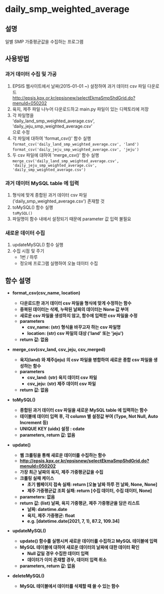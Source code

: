 # daily_smp_weighted_average
## 설명
일별 SMP 가중평균값을 수집하는 프로그램

## 사용방법
### 과거 데이터 수집 및 가공
1. EPSIS 웹사이트에서 날짜(2015-01-01 ~) 설정하여 과거 데이터 csv 파일 다운로드<br>http://epsis.kpx.or.kr/epsisnew/selectEkmaSmpShdGrid.do?menuId=050202
2. 육지, 제주 파일 나누어 다운로드하고 main.py 파일이 있는 디렉토리에 저장
3. 각 파일명을<br> 'daily_land_smp_weighted_average.csv', <br>'daily_jeju_smp_weighted_average.csv' <br>으로 수정
4. 각 파일에 대하여 'format_csv()' 함수 실행<br>`format_csv('daily_land_smp_weighted_average.csv', 'land')`<br>`format_csv('daily_jeju_smp_weighted_average.csv', 'jeju')`
5. 두 csv 파일에 대하여 'merge_csv()' 함수 실행<br>`merge_csv('daily_land_smp_weighted_average.csv', 'daily_jeju_smp_weighted_average.csv', 'daily_smp_weighted_average.csv')`

### 과거 데이터 MySQL table 에 입력
1. 형식에 맞게 종합된 과거 데이터 csv 파일 ('daily_smp_weighted_average.csv') 존재할 것
2. toMySQL() 함수 실행<br>`toMySQL()`
3. 파일명이 함수 내에서 설정되기 때문에 parameter 값 입력 불필요

### 새로운 데이터 수집
1. updateMySQL() 함수 실행
2. 수집 시점 및 주기
	- 1번 / 하루
	- 정오에 프로그램 실행하여 오늘 데이터 수집

## 함수 설명
- <b>format_csv(csv_name, location)
	- 다운로드한 과거 데이터 csv 파일을 형식에 맞게 수정하는 함수
	- 중복된 데이터는 삭제, 누락된 날짜의 데이터는 None 값 부여
	- 새로운 csv 파일을 생성하지 않고, 함수에 입력한 csv 파일을 수정
	- parameters
		- csv_name: (str) 형식을 바꾸고자 하는 csv 파일명
		- location: (str) csv 파일의 대상 ('land' 또는 'jeju')
	- return 값: 없음
	
- <b>merge_csv(csv_land, csv_jeju, csv_merged)
	- 육지(land) 와 제주(jeju) 의 csv 파일을 병합하여 새로운 종합 csv 파일을 생성하는 함수
	- parameters
		- csv_land: (str) 육지 데이터 csv 파일
 		- csv_jeju: (str) 제주 데이터 csv 파일
	- return 값: 없음
	
- <b>toMySQL()
	- 종합된 과거 데이터 csv 파일을 새로운 MySQL table 에 입력하는 함수
	- 테이블에 데이터 입력 후, 각 column 별 설정값 부여 (Type, Not Null, Auto Increment 등)
	- UNIQUE KEY (uidx) 설정 : cdate
	- parameters, return 값: 없음
	
- <b>update()
	- 웹 크롤링을 통해 새로운 데이터를 수집하는 함수
	- http://epsis.kpx.or.kr/epsisnew/selectEkmaSmpShdGrid.do?menuId=050202
	- 가장 최근 날짜의 육지, 제주 가중평균값을 수집
	- 크롤링 실패 케이스
		- 초기 웹페이지 접속 실패: return [오늘 날짜 하루 전 날짜, None, None]
		- 제주 가중평균값 조회 실패: return [수집 데이터, 수집 데이터, None]
	- parameters: 없음
	- return 값: (list) 날짜, 육지 가중평균, 제주 가중평균을 담은 리스트
		- 날짜: datetime.date
		- 육지, 제주 가중평균: float
		- e.g. [datetime.date(2021, 7, 1), 87.2, 109.34]
		
- <b>updateMySQL()
	- update() 함수를 실행시켜 새로운 데이터를 수집하고 MySQL 테이블에 입력
	- MySQL 테이블에 대하여 새로운 데이터의 날짜에 대한 데이터 확인
		- Null 값일 경우 수집한 데이터 입력
		- 데이터가 이미 존재할 경우, 데이터 입력 취소
	- parameters, return 값: 없음
	
- <b>deleteMySQL()
	- MySQL 테이블에서 데이터를 삭제할 때 쓸 수 있는 함수